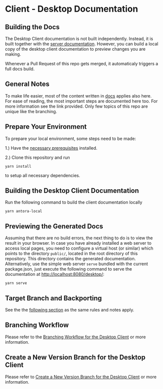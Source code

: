 # Client - Desktop Documentation

## Building the Docs

The Desktop Client documentation is not built independently. Instead, it is built together with the [server documentation](https://github.com/owncloud/docs/). However, you can build a local copy of the desktop client documentation to preview changes you are making.

Whenever a Pull Request of this repo gets merged, it automaticaly triggers a full docs build.

## General Notes

To make life easier, most of the content written in [docs](https://github.com/owncloud/docs#readme) applies also here. For ease of reading, the most important steps are documented here too. For more information see the link provided. Only few topics of this repo are unique like the branching.

## Prepare Your Environment

To prepare your local environment, some steps need to be made:

1.) Have the [necessary prerequisites](https://github.com/owncloud/docs/blob/master/docs/build-the-docs.md#install-the-prerequisites) installed.

2.) Clone this repository and run
```
yarn install
```
to setup all necessary dependencies.

## Building the Desktop Client Documentation

Run the following command to build the client documentation locally

```
yarn antora-local
```

## Previewing the Generated Docs

Assuming that there are no build errors, the next thing to do is to view the result in your browser. In case you have already installed a web server to access local pages, you need to configure a virtual host (or similar) which points to the directory `public/`, located in the root directory of this repository. This directory contains the generated documentation. Alternatively, use the simple web server `serve` bundled with the current package.json, just execute the following command to serve the documentation at [http://localhost:8080/desktop/](http://localhost:8080/desktop/):

```
yarn serve
```

## Target Branch and Backporting

See the the [following section](https://github.com/owncloud/docs#target-branch-and-backporting) as the same rules and notes apply.

## Branching Workflow

Please refer to the [Branching Workflow for the Desktop Client](https://github.com/owncloud/docs-client-desktop/blob/master/docs/the-branching-workflow.md) or more information.

## Create a New Version Branch for the Desktop Client

Please refer to [Create a New Version Branch for the Desktop Client](https://github.com/owncloud/docs-client-desktop/blob/master/docs/new-version-branch.md) or more information.
